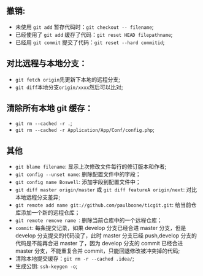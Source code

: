 ## 撤销:

- 未使用 `git add` 暂存代码时：`git checkout -- filename`;
- 已经使用了 `git add` 缓存了代码：`git reset HEAD filepathname`;
- 已经用 `git commit` 提交了代码：`git reset --hard commitid`;

## 对比远程与本地分支：

- `git fetch origin`先更新下本地的远程分支;
- `git diff`本地分支`origin/xxxx`然后可以比对;

## 清除所有本地 git 缓存：

- `git rm --cached -r .`;
- `git rm --cached -r Application/App/Conf/config.php`;

## 其他

- `git blame filename`: 显示上次修改文件每行的修订版本和作者;
- `git config --unset name`: 删除配置文件中的字段；
- `git config name Boswell`: 添加字段到配置文件中；
- `git diff master origin/master` 或 `git diff featureA origin/next`: 对比本地远程分支差异;
- `git remote add name git://github.com/paulboone/ticgit.git`: 给当前仓库添加一个新的远程仓库；
- `git remote remove name `: 删除当前仓库中的一个远程仓库；
- `commit`: 每条提交记录，如果 develop 分支已经合进 master 分支，但是 develop 分支提交的代码没了，此时 master 分支已经 push,develop 分支的代码是不能再合进 master 了，因为 develop 分支的 commit 已经合进 master 分支，不能重复合并 commit，只能回退修改被冲突掉的代码;
- 清除本地提交缓存：`git rm -r --cached .idea/`;
- 生成公钥: `ssh-keygen -o`;
